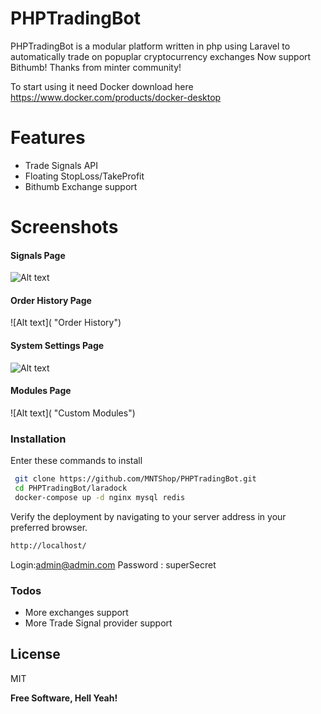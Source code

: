 # PHPTradingBot


PHPTradingBot is a modular platform written in php using Laravel to automatically trade on popuplar cryptocurrency exchanges
Now support Bithumb! Thanks from minter community!

To start using it need Docker download here https://www.docker.com/products/docker-desktop

# Features

  - Trade Signals API 
  - Floating StopLoss/TakeProfit
  - Bithumb Exchange support


# Screenshots
#### Signals Page
![Alt text]( "Signals")
#### Order History Page
![Alt text]( "Order History")
#### System Settings Page
![Alt text]( './public/images/system_pref.png' "System Settings")
#### Modules Page
![Alt text]( "Custom Modules")



### Installation

Enter these commands to install 

```sh
 git clone https://github.com/MNTShop/PHPTradingBot.git
 cd PHPTradingBot/laradock
 docker-compose up -d nginx mysql redis

```


Verify the deployment by navigating to your server address in your preferred browser.

```sh
http://localhost/
```
Login:admin@admin.com
Password : superSecret
### Todos

 - More exchanges support
 - More Trade Signal provider support

License
----

MIT


**Free Software, Hell Yeah!**
